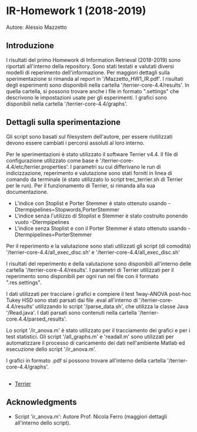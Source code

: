 # IR-Homework 1 (2018-2019)
Autore: Alessio Mazzetto

## Introduzione

I risultati del primo Homework di Information Retrieval (2018-2019) sono riportati all'interno della repository. Sono stati testati e valutati diversi modelli di reperimento dell'informazione. Per maggiori dettagli sulla sperimentazione si rimanda al report in '/Mazzetto_HW1_IR.pdf'. I risultati degli esperimenti sono disponibili nella cartella '/terrier-core-4.4/results'. In quella cartella, si possono trovare anche i file in formato ".settings" che descrivono le impostazioni usate per gli esperimenti. I grafici sono disponibili nella cartella '/terrier-core-4.4/graphs'.

## Dettagli sulla sperimentazione

Gli script sono basati sul filesystem dell'autore, per essere riutilizzati devono essere cambiati i percorsi assoluti al loro interno.

Per le sperimentazioni è stato utilizzato il software Terrier v4.4. Il file di configurazione utilizzato come base è '/terrier-core-4.4/etc/terrier.properties'. I parametri su cui differivano le run di indicizzazione, reperimento e valutazione sono stati forniti in linea di comando da terminale (è stato utilizzato lo script trec_terrier.sh di Terrier per le run). Per il funzionamento di Terrier, si rimanda alla sua documentazione.

* L'indice con Stoplist e Porter Stemmer è stato ottenuto usando -Dtermpipelines=Stopwords,PorterStemmer 
* L'indice senza l'utilizzo di Stoplist e Stemmer è stato costruito ponendo vuoto -Dtermpipelines
* L'indice senza Stoplist e con il Porter Stemmer è stato ottenuto usando -Dtermpipelines=PorterStemmer

Per il reperimento e la valutazione sono stati utilizzati gli script (di comodità) '/terrier-core-4.4/all_exec_disc.sh' e '/terrier-core-4.4/all_exec_disc.sh'

I risultati del reperimento e della valutazione sono disponibili all'interno delle cartella '/terrier-core-4.4/results'. I parametri di Terrier utilizzati per il reperimento sono disponibili per ogni run nel file con il formato ".res.settings".

I dati utilizzati per tracciare i grafici e compiere il test 1way-ANOVA post-hoc Tukey HSD sono stati parsati dai file .eval all'interno di '/terrier-core-4.4/results' utilizzando lo script '/parse_data.sh', che utilizza la classe Java '/Read.java'. I dati parsati sono contenuti nella cartella '/terrier-core.4.4/parsed_results'.

Lo script '/ir_anova.m' è stato utilizzato per il tracciamento dei grafici e per i test statistici. Gli script '/all_graphs.m' e 'readall.m' sono utilizzati per automatizzare il processo di caricamento dei dati nell'ambiente Matlab ed esecuzione dello script '/ir_anova.m'.

I grafici in formato .pdf si possono trovare all'interno della cartella '/terrier-core-4.4/graphs'.

##

* [Terrier](http://www.terrier.org)

## Acknowledgments
* Script 'ir_anova.m': Autore Prof. Nicola Ferro (maggiori dettagli all'interno dello script). 
